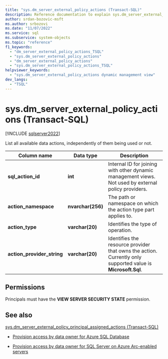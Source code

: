 ```yaml
---
title: "sys.dm_server_external_policy_actions (Transact-SQL)"
description: Reference documentation to explain sys.dm_server_external_policy_actions (Transact-SQL) dynamic management view.
author: srdan-bozovic-msft
ms.author: srbozovi
ms.date: "11/07/2022"
ms.service: sql
ms.subservice: system-objects
ms.topic: "reference"
f1_keywords:
  - "dm_server_external_policy_actions_TSQL"
  - "sys.dm_server_external_policy_actions"
  - "dm_server_external_policy_actions"
  - "sys.dm_server_external_policy_actions_TSQL"
helpviewer_keywords:
  - "sys.dm_server_external_policy_actions dynamic management view"
dev_langs:
  - "TSQL"
---
```


# sys.dm_server_external_policy_actions (Transact-SQL)

[!INCLUDE [sqlserver2022](../../includes/applies-to-version/sqlserver2022-asdb.md)]

List all available data actions, independently of them being used or not. 
  
|Column name|Data type|Description|  
|-----------------|---------------|-----------------|  
|**sql_action_id**|**int**|Internal ID for joining with other dynamic management views. Not used by external policy providers.|  
|**action_namespace**|**nvarchar(256)**|The path or namespace on which the action type part applies to.|  
|**action_type**|**varchar(20)**|Identifies the type of operation.|  
|**action_provider_string**|**varchar(20)**|Identifies the resource provider that owns the action. Currently only supported value is **Microsoft.Sql**.|  
  
## Permissions  

Principals must have the **VIEW SERVER SECURITY STATE** permission.  

## See also

 [sys.dm_server_external_policy_principal_assigned_actions \(Transact-SQL\)](../../relational-databases/system-dynamic-management-views/sys-dm-server-external-policy-principal-assigned-actions-transact-sql.md)  
  
- [Provision access by data owner for Azure SQL Database](/azure/purview/how-to-policies-data-owner-azure-sql-db)

- [Provision access by data owner for SQL Server on Azure Arc-enabled servers](/azure/purview/how-to-policies-data-owner-arc-sql-server)
